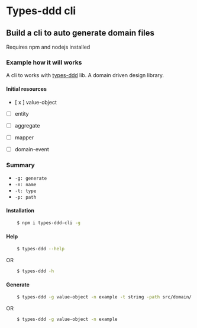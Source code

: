 # Types-ddd cli

## Build a cli to auto generate domain files

Requires npm and nodejs installed

### Example how it will works

A cli to works with [types-ddd](https://www.npmjs.com/package/types-ddd) lib. A domain driven design library.

#### Initial resources

- [ x ] value-object
- [ ] entity
- [ ] aggregate
- [ ] mapper
- [ ] domain-event


### Summary

- ``` -g: generate ```
- ``` -n: name ```
- ``` -t: type ```
- ``` -p: path ```

#### Installation 

```sh
	$ npm i types-ddd-cli -g
```

#### Help

```sh
	$ types-ddd --help
```

OR

```sh
	$ types-ddd -h
```

#### Generate

```sh
	$ types-ddd -g value-object -n example -t string -path src/domain/
```

OR 

```sh
	$ types-ddd -g value-object -n example
```

